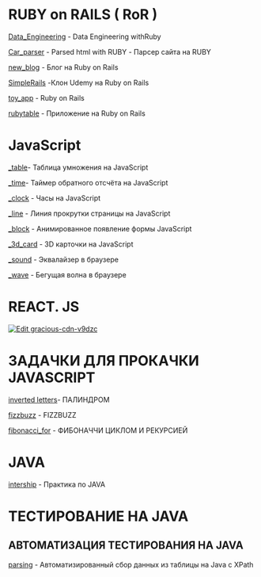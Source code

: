 
#   RUBY on RAILS ( RoR )

 [Data_Engineering](https://github.com/barabas007/Data_engineering-/tree/master) - Data Engineering withRuby

[Car_parser](https://github.com/barabas007/Car_parser/blob/main/car_shopper.rb) - Parsed html with RUBY - Парсер сайта на RUBY

[new_blog](https://github.com/barabas007/new_blog) - Блог на Ruby on Rails

[SimpleRails](https://github.com/barabas007/SimpleRails) -Клон Udemy на Ruby on Rails 

[toy_app](https://github.com/barabas007/toy_app) - Ruby on Rails

[rubytable](https://github.com/barabas007/rubytable) - Приложение на Ruby on Rails



#   JavaScript
[_table](https://github.com/barabas007/barabas007.github.io/tree/master/_table_gt)- Таблица умножения на JavaScript

[_time](https://github.com/barabas007/barabas007-github.io)- Таймер обратного отсчёта на JavaScript

[_clock](https://github.com/barabas007/_clock/tree/master/_clock) - Часы на JavaScript

[_line](https://github.com/barabas007/_line) - Линия прокрутки страницы на JavaScript

[_block](https://github.com/barabas007/_block/tree/master) - Анимированное появление формы JavaScript

[_3d_card](https://github.com/barabas007/_3d_card/tree/master) - 3D карточки на JavaScript

[_sound](https://github.com/barabas007/_sound) - Эквалайзер в браузере

[_wave](https://github.com/barabas007/_wave/tree/master) - Бегущая волна в браузере


# REACT. JS
[![Edit gracious-cdn-v9dzc](https://codesandbox.io/static/img/play-codesandbox.svg)](https://codesandbox.io/s/gracious-cdn-v9dzc?fontsize=14)



# ЗАДАЧКИ ДЛЯ ПРОКАЧКИ JAVASCRIPT

[inverted letters](https://github.com/barabas007/inverted-letters)- ПАЛИНДРОМ 

[fizzbuzz](https://github.com/barabas007/fizz_buzz/tree/master) - FIZZBUZZ

[fibonacci_for](https://github.com/barabas007/fibonacci_for/tree/master) - ФИБОНАЧЧИ ЦИКЛОМ И РЕКУРСИЕЙ


# JAVA 

[intership](https://github.com/barabas007/job4j) - Практика по JAVA

# ТЕСТИРОВАНИЕ НА JAVA

## АВТОМАТИЗАЦИЯ ТЕСТИРОВАНИЯ НА JAVA

[parsing](https://github.com/barabas007/java_test) - Автоматизированный сбор данных из таблицы на Java с  XPath
